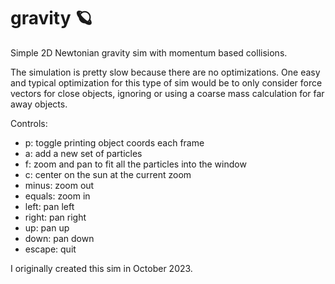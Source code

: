 # gravity 🪐
Simple 2D Newtonian gravity sim with momentum based collisions.

The simulation is pretty slow because there are no optimizations. One easy and typical optimization for this type of sim would be to only consider force vectors for close objects, ignoring or using a coarse mass calculation for far away objects.

Controls:
- p: toggle printing object coords each frame
- a: add a new set of particles
- f: zoom and pan to fit all the particles into the window
- c: center on the sun at the current zoom
- minus: zoom out
- equals: zoom in
- left: pan left
- right: pan right
- up: pan up
- down: pan down
- escape: quit

I originally created this sim in October 2023.
